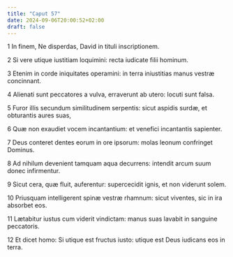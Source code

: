 ```yaml
---
title: "Caput 57"
date: 2024-09-06T20:00:52+02:00
draft: false
---
```



1 In finem, Ne disperdas, David in tituli inscriptionem.

2 Si vere utique iustitiam loquimini: recta iudicate filii hominum.

3 Etenim in corde iniquitates operamini: in terra iniustitias manus vestræ concinnant.

4 Alienati sunt peccatores a vulva, erraverunt ab utero: locuti sunt falsa.

5 Furor illis secundum similitudinem serpentis: sicut aspidis surdæ, et obturantis aures suas,

6 Quæ non exaudiet vocem incantantium: et venefici incantantis sapienter.

7 Deus conteret dentes eorum in ore ipsorum: molas leonum confringet Dominus.

8 Ad nihilum devenient tamquam aqua decurrens: intendit arcum suum donec infirmentur.

9 Sicut cera, quæ fluit, auferentur: supercecidit ignis, et non viderunt solem.

10 Priusquam intelligerent spinæ vestræ rhamnum: sicut viventes, sic in ira absorbet eos.

11 Lætabitur iustus cum viderit vindictam: manus suas lavabit in sanguine peccatoris.

12 Et dicet homo: Si utique est fructus iusto: utique est Deus iudicans eos in terra.

